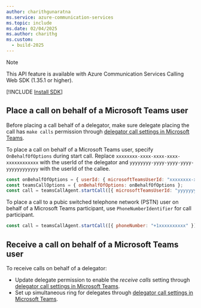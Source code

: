```yaml
---
author: charithgunaratna
ms.service: azure-communication-services
ms.topic: include
ms.date: 02/04/2025
ms.author: charithg
ms.custom:
  - build-2025
---
```


> [!NOTE]
> This API feature is available with Azure Communication Services Calling Web SDK (1.35.1 or higher).

[!INCLUDE [Install SDK](../install-sdk/install-sdk-web.md)]

## Place a call on behalf of a Microsoft Teams user

Before placing a call behalf of a delegator, make sure delegate placing the call has `make calls` permission through [delegator call settings in Microsoft Teams](https://support.microsoft.com/office/share-a-phone-line-with-a-delegate-in-microsoft-teams-16307929-a51f-43fc-8323-3b1bf115e5a8).

To place a call on behalf of a Microsoft Teams user, specify `OnBehalfOfOptions` during start call. Replace `xxxxxxxx-xxxx-xxxx-xxxx-xxxxxxxxxxxx` with the userId of the delegator and `yyyyyyyy-yyyy-yyyy-yyyy-yyyyyyyyyyyy` with the userId of the callee.

```js
const onBehalfOfOptions = { userId: { microsoftTeamsUserId: "xxxxxxxx-xxxx-xxxx-xxxx-xxxxxxxxxxxx" } }
const teamsCallOptions = { onBehalfOfOptions: onBehalfOfOptions };
const call = teamsCallAgent.startCall([{ microsoftTeamsUserId: "yyyyyyyy-yyyy-yyyy-yyyy-yyyyyyyyyyyy" }], teamsCallOptions);
```

To place a call to a pubic switched telephone network (PSTN) user on behalf of a Microsoft Teams participant, use `PhoneNumberIdentifier` for call participant.

```js
const call = teamsCallAgent.startCall([{ phoneNumber: "+1xxxxxxxxxx" }], teamsCallOptions);
```

## Receive a call on behalf of a Microsoft Teams user

To receive calls on behalf of a delegator:

- Update delegate permission to enable the *receive calls* setting through [delegator call settings in Microsoft Teams](https://support.microsoft.com/office/share-a-phone-line-with-a-delegate-in-microsoft-teams-16307929-a51f-43fc-8323-3b1bf115e5a8).
- Set up simultaneous ring for delegates through [delegator call settings in Microsoft Teams](https://support.microsoft.com/office/call-forwarding-call-groups-and-simultaneous-ring-in-microsoft-teams-a88da9e8-1343-4d3c-9bda-4b9615e4183e).